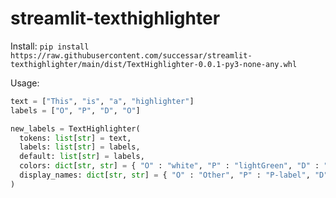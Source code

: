 # streamlit-texthighlighter

Install: `pip install https://raw.githubusercontent.com/successar/streamlit-texthighlighter/main/dist/TextHighlighter-0.0.1-py3-none-any.whl`

Usage:

```python
text = ["This", "is", "a", "highlighter"]
labels = ["O", "P", "D", "O"]

new_labels = TextHighlighter(
  tokens: list[str] = text,
  labels: list[str] = labels,
  default: list[str] = labels,
  colors: dict[str, str] = { "O" : "white", "P" : "lightGreen", "D" : "lightSkyBlue" },
  display_names: dict[str, str] = { "O" : "Other", "P" : "P-label", "D" : "D-label" }
)
```
